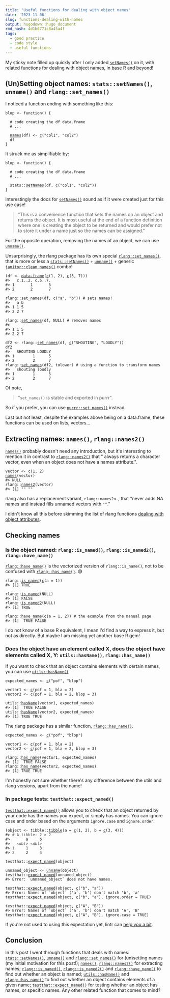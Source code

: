 ```yaml
---
title: "Useful functions for dealing with object names"
date: '2023-11-06'
slug: functions-dealing-with-names
output: hugodown::hugo_document
rmd_hash: 4d1b6771c8a45a4f
tags:
  - good practice
  - code style
  - useful functions
---
```


My sticky note filled up quickly after I only added [`setNames()`](https://rdrr.io/r/stats/setNames.html) on it, with related functions for dealing with object names, in base R and beyond!

## (Un)Setting object names: `stats::setNames()`, `unname()` and `rlang::set_names()`

I noticed a function ending with something like this:

<div class="highlight">

<pre class='chroma'><code class='language-r' data-lang='r'><span><span class='nv'>blop</span> <span class='o'>&lt;-</span> <span class='kr'>function</span><span class='o'>(</span><span class='o'>)</span> <span class='o'>&#123;</span></span>
<span>  </span>
<span>  <span class='c'># code creating the df data.frame</span></span>
<span>  <span class='c'># ...</span></span>
<span>  </span>
<span>  <span class='nf'><a href='https://rdrr.io/r/base/names.html'>names</a></span><span class='o'>(</span><span class='nv'>df</span><span class='o'>)</span> <span class='o'>&lt;-</span> <span class='nf'><a href='https://rdrr.io/r/base/c.html'>c</a></span><span class='o'>(</span><span class='s'>"col1"</span>, <span class='s'>"col2"</span><span class='o'>)</span></span>
<span>  <span class='nv'>df</span></span>
<span><span class='o'>&#125;</span></span></code></pre>

</div>

It struck me as simplifiable by:

<div class="highlight">

<pre class='chroma'><code class='language-r' data-lang='r'><span><span class='nv'>blop</span> <span class='o'>&lt;-</span> <span class='kr'>function</span><span class='o'>(</span><span class='o'>)</span> <span class='o'>&#123;</span></span>
<span>  </span>
<span>  <span class='c'># code creating the df data.frame</span></span>
<span>  <span class='c'># ...</span></span>
<span>  </span>
<span>  <span class='nf'>stats</span><span class='nf'>::</span><span class='nf'><a href='https://rdrr.io/r/stats/setNames.html'>setNames</a></span><span class='o'>(</span><span class='nv'>df</span>, <span class='nf'><a href='https://rdrr.io/r/base/c.html'>c</a></span><span class='o'>(</span><span class='s'>"col1"</span>, <span class='s'>"col2"</span><span class='o'>)</span><span class='o'>)</span></span>
<span><span class='o'>&#125;</span></span></code></pre>

</div>

Interestingly the docs for [`setNames()`](https://rdrr.io/r/stats/setNames.html) sound as if it were created just for this use case!

> "This is a convenience function that sets the names on an object and returns the object. It is most useful at the end of a function definition where one is creating the object to be returned and would prefer not to store it under a name just so the names can be assigned."

For the opposite operation, removing the names of an object, we can use [`unname()`](https://rdrr.io/r/base/unname.html).

Unsurprisingly, the rlang package has its own special [`rlang::set_names()`](https://rlang.r-lib.org/reference/set_names.html), that is more or less a [`stats::setNames()`](https://rdrr.io/r/stats/setNames.html) + [`unname()`](https://rdrr.io/r/base/unname.html) + generic [`janitor::clean_names()`](https://sfirke.github.io/janitor/reference/clean_names.html) combo!

<div class="highlight">

<pre class='chroma'><code class='language-r' data-lang='r'><span><span class='o'>(</span><span class='nv'>df</span> <span class='o'>&lt;-</span> <span class='nf'><a href='https://rdrr.io/r/base/data.frame.html'>data.frame</a></span><span class='o'>(</span><span class='nf'><a href='https://rdrr.io/r/base/c.html'>c</a></span><span class='o'>(</span><span class='m'>1</span>, <span class='m'>2</span><span class='o'>)</span>, <span class='nf'><a href='https://rdrr.io/r/base/c.html'>c</a></span><span class='o'>(</span><span class='m'>5</span>, <span class='m'>7</span><span class='o'>)</span><span class='o'>)</span><span class='o'>)</span></span>
<span><span class='c'>#&gt;   c.1..2. c.5..7.</span></span>
<span><span class='c'>#&gt; 1       1       5</span></span>
<span><span class='c'>#&gt; 2       2       7</span></span>
<span></span><span></span>
<span><span class='nf'>rlang</span><span class='nf'>::</span><span class='nf'><a href='https://rlang.r-lib.org/reference/set_names.html'>set_names</a></span><span class='o'>(</span><span class='nv'>df</span>, <span class='nf'><a href='https://rdrr.io/r/base/c.html'>c</a></span><span class='o'>(</span><span class='s'>"a"</span>, <span class='s'>"b"</span><span class='o'>)</span><span class='o'>)</span> <span class='c'># sets names!</span></span>
<span><span class='c'>#&gt;   a b</span></span>
<span><span class='c'>#&gt; 1 1 5</span></span>
<span><span class='c'>#&gt; 2 2 7</span></span>
<span></span><span></span>
<span><span class='nf'>rlang</span><span class='nf'>::</span><span class='nf'><a href='https://rlang.r-lib.org/reference/set_names.html'>set_names</a></span><span class='o'>(</span><span class='nv'>df</span>, <span class='kc'>NULL</span><span class='o'>)</span> <span class='c'># removes names</span></span>
<span><span class='c'>#&gt;      </span></span>
<span><span class='c'>#&gt; 1 1 5</span></span>
<span><span class='c'>#&gt; 2 2 7</span></span>
<span></span><span></span>
<span><span class='nv'>df2</span> <span class='o'>&lt;-</span> <span class='nf'>rlang</span><span class='nf'>::</span><span class='nf'><a href='https://rlang.r-lib.org/reference/set_names.html'>set_names</a></span><span class='o'>(</span><span class='nv'>df</span>, <span class='nf'><a href='https://rdrr.io/r/base/c.html'>c</a></span><span class='o'>(</span><span class='s'>"SHOUTING"</span>, <span class='s'>"LOUDLY"</span><span class='o'>)</span><span class='o'>)</span></span>
<span><span class='nv'>df2</span></span>
<span><span class='c'>#&gt;   SHOUTING LOUDLY</span></span>
<span><span class='c'>#&gt; 1        1      5</span></span>
<span><span class='c'>#&gt; 2        2      7</span></span>
<span></span><span><span class='nf'>rlang</span><span class='nf'>::</span><span class='nf'><a href='https://rlang.r-lib.org/reference/set_names.html'>set_names</a></span><span class='o'>(</span><span class='nv'>df2</span>, <span class='nv'>tolower</span><span class='o'>)</span> <span class='c'># using a function to transform names</span></span>
<span><span class='c'>#&gt;   shouting loudly</span></span>
<span><span class='c'>#&gt; 1        1      5</span></span>
<span><span class='c'>#&gt; 2        2      7</span></span>
<span></span></code></pre>

</div>

Of note,

> "`set_names()` is stable and exported in purrr".

So if you prefer, you can use [`purrr::set_names()`](https://rlang.r-lib.org/reference/set_names.html) instead.

Last but not least, despite the examples above being on a data.frame, these functions can be used on lists, vectors...

## Extracting names: `names()`, `rlang::names2()`

[`names()`](https://rdrr.io/r/base/names.html) probably doesn't need any introduction, but it's interesting to mention it in contrast to [`rlang::names2()`](https://rlang.r-lib.org/reference/names2.html) that " always returns a character vector, even when an object does not have a names attribute.".

<div class="highlight">

<pre class='chroma'><code class='language-r' data-lang='r'><span><span class='nv'>vector</span> <span class='o'>&lt;-</span> <span class='nf'><a href='https://rdrr.io/r/base/c.html'>c</a></span><span class='o'>(</span><span class='m'>1</span>, <span class='m'>2</span><span class='o'>)</span></span>
<span><span class='nf'><a href='https://rdrr.io/r/base/names.html'>names</a></span><span class='o'>(</span><span class='nv'>vector</span><span class='o'>)</span></span>
<span><span class='c'>#&gt; NULL</span></span>
<span></span><span><span class='nf'>rlang</span><span class='nf'>::</span><span class='nf'><a href='https://rlang.r-lib.org/reference/names2.html'>names2</a></span><span class='o'>(</span><span class='nv'>vector</span><span class='o'>)</span></span>
<span><span class='c'>#&gt; [1] "" ""</span></span>
<span></span></code></pre>

</div>

rlang also has a replacement variant, `rlang::names2<-`, that "never adds NA names and instead fills unnamed vectors with `""`."

I didn't know all this before skimming the list of rlang functions [dealing with object attributes](https://rlang.r-lib.org/reference/index.html#attributes).

## Checking names

### Is the object named: `rlang::is_named()`, `rlang::is_named2()`, `rlang::have_name()`

[`rlang::have_name()`](https://rlang.r-lib.org/reference/is_named.html) is the vectorized version of `rlang::is_name()`, not to be confused with [`rlang::has_name()`](https://rlang.r-lib.org/reference/has_name.html). :sweat_smile:

<div class="highlight">

<pre class='chroma'><code class='language-r' data-lang='r'><span><span class='nf'>rlang</span><span class='nf'>::</span><span class='nf'><a href='https://rlang.r-lib.org/reference/is_named.html'>is_named</a></span><span class='o'>(</span><span class='nf'><a href='https://rdrr.io/r/base/c.html'>c</a></span><span class='o'>(</span>a <span class='o'>=</span> <span class='m'>1</span><span class='o'>)</span><span class='o'>)</span></span>
<span><span class='c'>#&gt; [1] TRUE</span></span>
<span></span><span></span>
<span><span class='nf'>rlang</span><span class='nf'>::</span><span class='nf'><a href='https://rlang.r-lib.org/reference/is_named.html'>is_named</a></span><span class='o'>(</span><span class='kc'>NULL</span><span class='o'>)</span></span>
<span><span class='c'>#&gt; [1] FALSE</span></span>
<span></span><span><span class='nf'>rlang</span><span class='nf'>::</span><span class='nf'><a href='https://rlang.r-lib.org/reference/is_named.html'>is_named2</a></span><span class='o'>(</span><span class='kc'>NULL</span><span class='o'>)</span></span>
<span><span class='c'>#&gt; [1] TRUE</span></span>
<span></span><span></span>
<span><span class='nf'>rlang</span><span class='nf'>::</span><span class='nf'><a href='https://rlang.r-lib.org/reference/is_named.html'>have_name</a></span><span class='o'>(</span><span class='nf'><a href='https://rdrr.io/r/base/c.html'>c</a></span><span class='o'>(</span>a <span class='o'>=</span> <span class='m'>1</span>, <span class='m'>2</span><span class='o'>)</span><span class='o'>)</span> <span class='c'># the example from the manual page</span></span>
<span><span class='c'>#&gt; [1]  TRUE FALSE</span></span>
<span></span></code></pre>

</div>

I do not know of a base R equivalent, I mean I'd find a way to express it, but not as directly. But maybe I am missing yet another base R gem!

### Does the object have an element called X, does the object have elements called X, Y: `utils::hasName()`, `rlang::has_name()`

If you want to check that an object contains elements with certain names, you can use [`utils::hasName()`](https://rdrr.io/r/utils/hasName.html)

<div class="highlight">

<pre class='chroma'><code class='language-r' data-lang='r'><span><span class='nv'>expected_names</span> <span class='o'>&lt;-</span> <span class='nf'><a href='https://rdrr.io/r/base/c.html'>c</a></span><span class='o'>(</span><span class='s'>"pof"</span>, <span class='s'>"blop"</span><span class='o'>)</span></span>
<span></span>
<span><span class='nv'>vector1</span> <span class='o'>&lt;-</span> <span class='nf'><a href='https://rdrr.io/r/base/c.html'>c</a></span><span class='o'>(</span>pof <span class='o'>=</span> <span class='m'>1</span>, bla <span class='o'>=</span> <span class='m'>2</span><span class='o'>)</span></span>
<span><span class='nv'>vector2</span> <span class='o'>&lt;-</span> <span class='nf'><a href='https://rdrr.io/r/base/c.html'>c</a></span><span class='o'>(</span>pof <span class='o'>=</span> <span class='m'>1</span>, bla <span class='o'>=</span> <span class='m'>2</span>, blop <span class='o'>=</span> <span class='m'>3</span><span class='o'>)</span></span>
<span></span>
<span><span class='nf'>utils</span><span class='nf'>::</span><span class='nf'><a href='https://rdrr.io/r/utils/hasName.html'>hasName</a></span><span class='o'>(</span><span class='nv'>vector1</span>, <span class='nv'>expected_names</span><span class='o'>)</span></span>
<span><span class='c'>#&gt; [1]  TRUE FALSE</span></span>
<span></span><span><span class='nf'>utils</span><span class='nf'>::</span><span class='nf'><a href='https://rdrr.io/r/utils/hasName.html'>hasName</a></span><span class='o'>(</span><span class='nv'>vector2</span>, <span class='nv'>expected_names</span><span class='o'>)</span></span>
<span><span class='c'>#&gt; [1] TRUE TRUE</span></span>
<span></span></code></pre>

</div>

The rlang package has a similar function, [`rlang::has_name()`](https://rlang.r-lib.org/reference/has_name.html).

<div class="highlight">

<pre class='chroma'><code class='language-r' data-lang='r'><span><span class='nv'>expected_names</span> <span class='o'>&lt;-</span> <span class='nf'><a href='https://rdrr.io/r/base/c.html'>c</a></span><span class='o'>(</span><span class='s'>"pof"</span>, <span class='s'>"blop"</span><span class='o'>)</span></span>
<span></span>
<span><span class='nv'>vector1</span> <span class='o'>&lt;-</span> <span class='nf'><a href='https://rdrr.io/r/base/c.html'>c</a></span><span class='o'>(</span>pof <span class='o'>=</span> <span class='m'>1</span>, bla <span class='o'>=</span> <span class='m'>2</span><span class='o'>)</span></span>
<span><span class='nv'>vector2</span> <span class='o'>&lt;-</span> <span class='nf'><a href='https://rdrr.io/r/base/c.html'>c</a></span><span class='o'>(</span>pof <span class='o'>=</span> <span class='m'>1</span>, bla <span class='o'>=</span> <span class='m'>2</span>, blop <span class='o'>=</span> <span class='m'>3</span><span class='o'>)</span></span>
<span></span>
<span><span class='nf'>rlang</span><span class='nf'>::</span><span class='nf'><a href='https://rlang.r-lib.org/reference/has_name.html'>has_name</a></span><span class='o'>(</span><span class='nv'>vector1</span>, <span class='nv'>expected_names</span><span class='o'>)</span></span>
<span><span class='c'>#&gt; [1]  TRUE FALSE</span></span>
<span></span><span><span class='nf'>rlang</span><span class='nf'>::</span><span class='nf'><a href='https://rlang.r-lib.org/reference/has_name.html'>has_name</a></span><span class='o'>(</span><span class='nv'>vector2</span>, <span class='nv'>expected_names</span><span class='o'>)</span></span>
<span><span class='c'>#&gt; [1] TRUE TRUE</span></span>
<span></span></code></pre>

</div>

I'm honestly not sure whether there's any difference between the utils and rlang versions, apart from the name!

### In package tests: `testthat::expect_named()`

[`testthat::expect_named()`](https://testthat.r-lib.org/reference/expect_named.html) allows you to check that an object returned by your code has the names you expect, or simply has names. You can ignore case and order based on the arguments `ignore.case` and `ignore.order`.

<div class="highlight">

<pre class='chroma'><code class='language-r' data-lang='r'><span><span class='o'>(</span><span class='nv'>object</span> <span class='o'>&lt;-</span> <span class='nf'>tibble</span><span class='nf'>::</span><span class='nf'><a href='https://tibble.tidyverse.org/reference/tibble.html'>tibble</a></span><span class='o'>(</span>a <span class='o'>=</span> <span class='nf'><a href='https://rdrr.io/r/base/c.html'>c</a></span><span class='o'>(</span><span class='m'>1</span>, <span class='m'>2</span><span class='o'>)</span>, b <span class='o'>=</span> <span class='nf'><a href='https://rdrr.io/r/base/c.html'>c</a></span><span class='o'>(</span><span class='m'>3</span>, <span class='m'>4</span><span class='o'>)</span><span class='o'>)</span><span class='o'>)</span></span>
<span><span class='c'>#&gt; <span style='color: #555555;'># A tibble: 2 × 2</span></span></span>
<span><span class='c'>#&gt;       a     b</span></span>
<span><span class='c'>#&gt;   <span style='color: #555555; font-style: italic;'>&lt;dbl&gt;</span> <span style='color: #555555; font-style: italic;'>&lt;dbl&gt;</span></span></span>
<span><span class='c'>#&gt; <span style='color: #555555;'>1</span>     1     3</span></span>
<span><span class='c'>#&gt; <span style='color: #555555;'>2</span>     2     4</span></span>
<span></span><span></span>
<span><span class='nf'>testthat</span><span class='nf'>::</span><span class='nf'><a href='https://testthat.r-lib.org/reference/expect_named.html'>expect_named</a></span><span class='o'>(</span><span class='nv'>object</span><span class='o'>)</span></span>
<span></span>
<span><span class='nv'>unnamed_object</span> <span class='o'>&lt;-</span> <span class='nf'><a href='https://rdrr.io/r/base/unname.html'>unname</a></span><span class='o'>(</span><span class='nv'>object</span><span class='o'>)</span></span>
<span><span class='nf'>testthat</span><span class='nf'>::</span><span class='nf'><a href='https://testthat.r-lib.org/reference/expect_named.html'>expect_named</a></span><span class='o'>(</span><span class='nv'>unnamed_object</span><span class='o'>)</span></span>
<span><span class='c'>#&gt; Error: `unnamed_object` does not have names.</span></span>
<span></span><span></span>
<span><span class='nf'>testthat</span><span class='nf'>::</span><span class='nf'><a href='https://testthat.r-lib.org/reference/expect_named.html'>expect_named</a></span><span class='o'>(</span><span class='nv'>object</span>, <span class='nf'><a href='https://rdrr.io/r/base/c.html'>c</a></span><span class='o'>(</span><span class='s'>"b"</span>, <span class='s'>"a"</span><span class='o'>)</span><span class='o'>)</span></span>
<span><span class='c'>#&gt; Error: Names of `object` ('a', 'b') don't match 'b', 'a'</span></span>
<span></span><span><span class='nf'>testthat</span><span class='nf'>::</span><span class='nf'><a href='https://testthat.r-lib.org/reference/expect_named.html'>expect_named</a></span><span class='o'>(</span><span class='nv'>object</span>, <span class='nf'><a href='https://rdrr.io/r/base/c.html'>c</a></span><span class='o'>(</span><span class='s'>"b"</span>, <span class='s'>"a"</span><span class='o'>)</span>, ignore.order <span class='o'>=</span> <span class='kc'>TRUE</span><span class='o'>)</span></span>
<span></span>
<span><span class='nf'>testthat</span><span class='nf'>::</span><span class='nf'><a href='https://testthat.r-lib.org/reference/expect_named.html'>expect_named</a></span><span class='o'>(</span><span class='nv'>object</span>, <span class='nf'><a href='https://rdrr.io/r/base/c.html'>c</a></span><span class='o'>(</span><span class='s'>"A"</span>, <span class='s'>"B"</span><span class='o'>)</span><span class='o'>)</span></span>
<span><span class='c'>#&gt; Error: Names of `object` ('a', 'b') don't match 'A', 'B'</span></span>
<span></span><span><span class='nf'>testthat</span><span class='nf'>::</span><span class='nf'><a href='https://testthat.r-lib.org/reference/expect_named.html'>expect_named</a></span><span class='o'>(</span><span class='nv'>object</span>, <span class='nf'><a href='https://rdrr.io/r/base/c.html'>c</a></span><span class='o'>(</span><span class='s'>"A"</span>, <span class='s'>"B"</span><span class='o'>)</span>, ignore.case <span class='o'>=</span> <span class='kc'>TRUE</span><span class='o'>)</span></span></code></pre>

</div>

If you're not used to using this expectation yet, lintr can [help you a bit](https://lintr.r-lib.org/reference/expect_named_linter.html).

## Conclusion

In this post I went through functions that deals with names: [`stats::setNames()`](https://rdrr.io/r/stats/setNames.html), [`unname()`](https://rdrr.io/r/base/unname.html) and [`rlang::set_names()`](https://rlang.r-lib.org/reference/set_names.html) for (un)setting names (my initial motivation for this post!); [`names()`](https://rdrr.io/r/base/names.html), [`rlang::names2()`](https://rlang.r-lib.org/reference/names2.html) for extracting names; [`rlang::is_named()`](https://rlang.r-lib.org/reference/is_named.html), [`rlang::is_named2()`](https://rlang.r-lib.org/reference/is_named.html) and [`rlang::have_name()`](https://rlang.r-lib.org/reference/is_named.html) to find out whether an object is named; [`utils::hasName()`](https://rdrr.io/r/utils/hasName.html) and [`rlang::has_name()`](https://rlang.r-lib.org/reference/has_name.html) to find out whether an object contains elements of a given name; [`testthat::expect_named()`](https://testthat.r-lib.org/reference/expect_named.html) for testing whether an object has names, or specific names. Any other related function that comes to mind?

